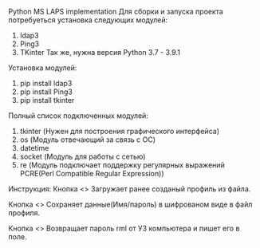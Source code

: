 Python MS LAPS implementation
Для сборки и запуска проекта потребуеться установка следующих модулей:
1) ldap3
2) Ping3
3) TKinter
Так же, нужна версия Python 3.7 - 3.9.1

Установка модулей:
1) pip install ldap3
2) pip install Ping3
3) pip install tkinter

Полный список подключенных модулей:
1) tkinter (Нужен для построения графического интерфейса)
2) os (Модуль отвечающий за связь с ОС)
3) datetime
4) socket (Модуль для работы с сетью)
5) re (Модуль подключает поддержку регулярных выражений PCRE(Perl Compatible Regular Expression))

Инструкция:
Кнопка <<Load>> Загружает ранее созданый профиль из файла.

Кнопка <<Save>> Сохраняет данные(Имя/пароль) в шифрованом виде в файл профиля.

Кнопка <<Get Password>> Возвращает пароль rml от УЗ компьютера и пишет его в поле.